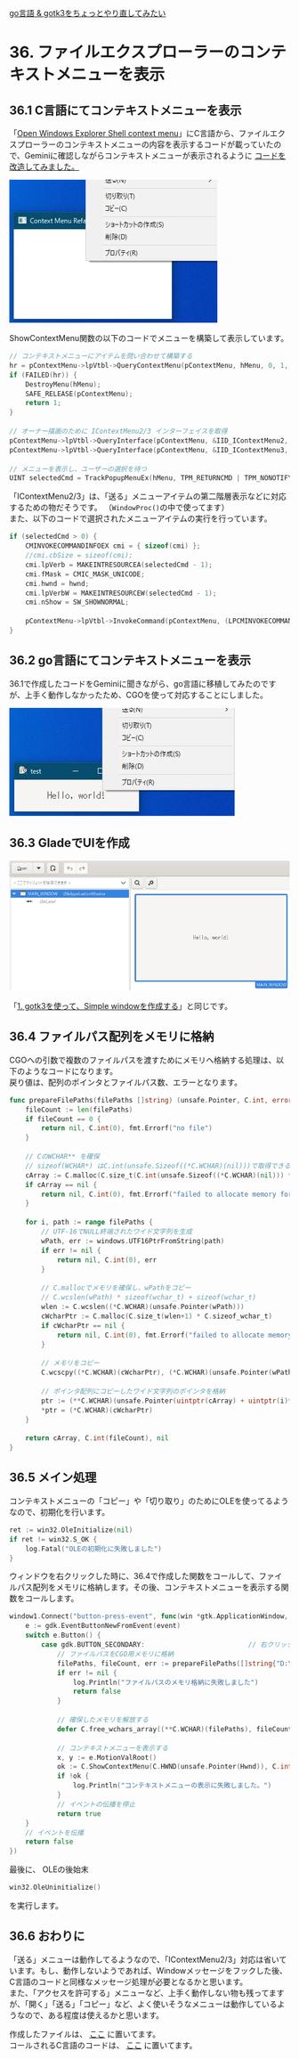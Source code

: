 [go言語 & gotk3をちょっとやり直してみたい](../../README.md#go%E8%A8%80%E8%AA%9Egotk3%E3%82%92%E3%81%A1%E3%82%87%E3%81%A3%E3%81%A8%E3%82%84%E3%82%8A%E7%9B%B4%E3%81%97%E3%81%A6%E3%81%BF%E3%81%9F%E3%81%84)  

# 36. ファイルエクスプローラーのコンテキストメニューを表示

## 36.1 C言語にてコンテキストメニューを表示  

「[Open Windows Explorer Shell context menu](https://stackoverflow.com/questions/11346987/open-windows-explorer-shell-context-menu)」にC言語から、ファイルエクスプローラーのコンテキストメニューの内容を表示するコードが載っていたので、Geminiに確認しながらコンテキストメニューが表示されるように
[コードを改造してみました。](./c/your_code.c)  

![](image/c_window.jpg)  

ShowContextMenu関数の以下のコードでメニューを構築して表示しています。  

```c
// コンテキストメニューにアイテムを問い合わせて構築する
hr = pContextMenu->lpVtbl->QueryContextMenu(pContextMenu, hMenu, 0, 1, 0x7FFF, CMF_NORMAL | CMF_EXPLORE);
if (FAILED(hr)) {
	DestroyMenu(hMenu);
	SAFE_RELEASE(pContextMenu);
	return 1;
}

// オーナー描画のために IContextMenu2/3 インターフェイスを取得
pContextMenu->lpVtbl->QueryInterface(pContextMenu, &IID_IContextMenu2, (void**)&g_pContextMenu2);
pContextMenu->lpVtbl->QueryInterface(pContextMenu, &IID_IContextMenu3, (void**)&g_pContextMenu3);

// メニューを表示し、ユーザーの選択を待つ
UINT selectedCmd = TrackPopupMenuEx(hMenu, TPM_RETURNCMD | TPM_NONOTIFY, pt.x, pt.y, hwnd, NULL);
```  

「IContextMenu2/3」は、「送る」メニューアイテムの第二階層表示などに対応するための物だそうです。
（`WindowProc()`の中で使ってます）  
また、以下のコードで選択されたメニューアイテムの実行を行っています。  

```c
if (selectedCmd > 0) {
	CMINVOKECOMMANDINFOEX cmi = { sizeof(cmi) };
	//cmi.cbSize = sizeof(cmi);
	cmi.lpVerb = MAKEINTRESOURCEA(selectedCmd - 1);
	cmi.fMask = CMIC_MASK_UNICODE;
	cmi.hwnd = hwnd;
	cmi.lpVerbW = MAKEINTRESOURCEW(selectedCmd - 1);
	cmi.nShow = SW_SHOWNORMAL;

    pContextMenu->lpVtbl->InvokeCommand(pContextMenu, (LPCMINVOKECOMMANDINFO)&cmi);
}
```  

## 36.2 go言語にてコンテキストメニューを表示  

36.1で作成したコードをGeminiに聞きながら、go言語に移植してみたのですが、上手く動作しなかったため、CGOを使って対応することにしました。  

![](image/window.jpg)  

## 36.3 GladeでUIを作成  

![](image/glade.jpg)  

「[1. gotk3を使って、Simple windowを作成する](../01/README.md)」と同じです。  

## 36.4 ファイルパス配列をメモリに格納  

CGOへの引数で複数のファイルパスを渡すためにメモリへ格納する処理は、以下のようなコードになります。  
戻り値は、配列のポインタとファイルパス数、エラーとなります。  

```go
func prepareFilePaths(filePaths []string) (unsafe.Pointer, C.int, error) {
	fileCount := len(filePaths)
	if fileCount == 0 {
		return nil, C.int(0), fmt.Errorf("no file")
	}

	// CのWCHAR** を確保
	// sizeof(WCHAR*) はC.int(unsafe.Sizeof((*C.WCHAR)(nil)))で取得できる
	cArray := C.malloc(C.size_t(C.int(unsafe.Sizeof((*C.WCHAR)(nil))) * C.int(fileCount)))
	if cArray == nil {
		return nil, C.int(0), fmt.Errorf("failed to allocate memory for C array")
	}
	
	for i, path := range filePaths {
		// UTF-16でNULL終端されたワイド文字列を生成
		wPath, err := windows.UTF16PtrFromString(path)
		if err != nil {
			return nil, C.int(0), err
		}

		// C.mallocでメモリを確保し、wPathをコピー
		// C.wcslen(wPath) * sizeof(wchar_t) + sizeof(wchar_t)
		wlen := C.wcslen((*C.WCHAR)(unsafe.Pointer(wPath)))
		cWcharPtr := C.malloc(C.size_t(wlen+1) * C.sizeof_wchar_t)
		if cWcharPtr == nil {
			return nil, C.int(0), fmt.Errorf("failed to allocate memory for WCHAR string")
		}

		// メモリをコピー
		C.wcscpy((*C.WCHAR)(cWcharPtr), (*C.WCHAR)(unsafe.Pointer(wPath)))

		// ポインタ配列にコピーしたワイド文字列のポインタを格納
		ptr := (**C.WCHAR)(unsafe.Pointer(uintptr(cArray) + uintptr(i)*unsafe.Sizeof((*C.WCHAR)(nil))))
		*ptr = (*C.WCHAR)(cWcharPtr)
	}
	
	return cArray, C.int(fileCount), nil
}
```  

## 36.5 メイン処理  

コンテキストメニューの「コピー」や「切り取り」のためにOLEを使ってるようなので、初期化を行います。  

```go
ret := win32.OleInitialize(nil) 
if ret != win32.S_OK {
	log.Fatal("OLEの初期化に失敗しました")
}
```  

ウィンドウを右クリックした時に、36.4で作成した関数をコールして、ファイルパス配列をメモリに格納します。その後、コンテキストメニューを表示する関数をコールします。  

```go
window1.Connect("button-press-event", func(win *gtk.ApplicationWindow, event *gdk.Event) bool {
	e := gdk.EventButtonNewFromEvent(event)
	switch e.Button() {
		case gdk.BUTTON_SECONDARY:							// 右クリック時
			// ファイルパスをCGO用メモリに格納
			filePaths, fileCount, err := prepareFilePaths([]string{"D:\\test\\ううう"})
			if err != nil {
				log.Println("ファイルパスのメモリ格納に失敗しました")
				return false
			}
				
			// 確保したメモリを解放する
			defer C.free_wchars_array((**C.WCHAR)(filePaths), fileCount)
					
			// コンテキストメニューを表示する
			x, y := e.MotionValRoot()
			ok := C.ShowContextMenu(C.HWND(unsafe.Pointer(Hwnd)), C.int(x), C.int(y), (**C.WCHAR)(filePaths), fileCount)
			if !ok {
				log.Println("コンテキストメニューの表示に失敗しました。")
			}
			// イベントの伝播を停止
			return true
	}
	// イベントを伝播
	return false
})
```  
最後に、 OLEの後始末 

```go
win32.OleUninitialize()
```  

を実行します。  

## 36.6 おわりに  

「送る」メニューは動作してるようなので、「IContextMenu2/3」対応は省いています。もし、動作しないようであれば、Windowメッセージをフックした後、C言語のコードと同様なメッセージ処理が必要となるかと思います。  
また、「アクセスを許可する」メニューなど、上手く動作しない物も残ってますが、「開く」「送る」「コピー」など、よく使いそうなメニューは動作しているようなので、ある程度は使えるかと思います。  

作成したファイルは、
[ここ](./36_SimpleWindow_context_menu.go)
に置いてます。  
コールされるC言語のコードは、
[ここ](./context_menu.c)
に置いてます。

<!--
</br>

「[35. dllを使ったDrag and Drop](../35/README.md)」へ
-->
